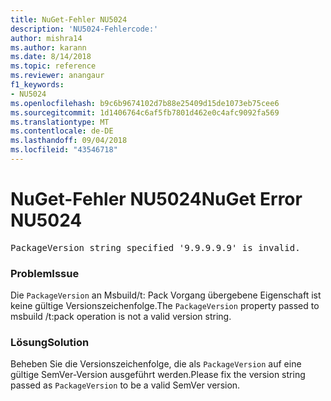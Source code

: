 ```yaml
---
title: NuGet-Fehler NU5024
description: 'NU5024-Fehlercode:'
author: mishra14
ms.author: karann
ms.date: 8/14/2018
ms.topic: reference
ms.reviewer: anangaur
f1_keywords:
- NU5024
ms.openlocfilehash: b9c6b9674102d7b88e25409d15de1073eb75cee6
ms.sourcegitcommit: 1d1406764c6af5fb7801d462e0c4afc9092fa569
ms.translationtype: MT
ms.contentlocale: de-DE
ms.lasthandoff: 09/04/2018
ms.locfileid: "43546718"
---
```

# <a name="nuget-error-nu5024"></a><span data-ttu-id="ce30b-103">NuGet-Fehler NU5024</span><span class="sxs-lookup"><span data-stu-id="ce30b-103">NuGet Error NU5024</span></span>
<pre>PackageVersion string specified '9.9.9.9.9' is invalid.</pre>

### <a name="issue"></a><span data-ttu-id="ce30b-104">Problem</span><span class="sxs-lookup"><span data-stu-id="ce30b-104">Issue</span></span>

<span data-ttu-id="ce30b-105">Die `PackageVersion` an Msbuild/t: Pack Vorgang übergebene Eigenschaft ist keine gültige Versionszeichenfolge.</span><span class="sxs-lookup"><span data-stu-id="ce30b-105">The `PackageVersion` property passed to msbuild /t:pack operation is not a valid version string.</span></span>


### <a name="solution"></a><span data-ttu-id="ce30b-106">Lösung</span><span class="sxs-lookup"><span data-stu-id="ce30b-106">Solution</span></span>

<span data-ttu-id="ce30b-107">Beheben Sie die Versionszeichenfolge, die als `PackageVersion` auf eine gültige SemVer-Version ausgeführt werden.</span><span class="sxs-lookup"><span data-stu-id="ce30b-107">Please fix the version string passed as `PackageVersion` to be a valid SemVer version.</span></span>

